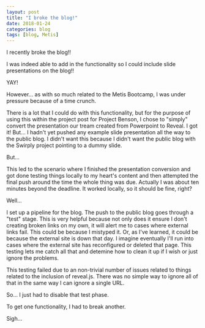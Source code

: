 ```yaml
---
layout: post
title: "I broke the blog!"
date: 2018-01-24
categories: blog
tags: [blog, Metis]
---
```


I recently broke the blog!!

I was indeed able to add in the functionality so I could include slide presentations on the blog!!

YAY!

However... as with so much related to the Metis Bootcamp, I was under pressure because of a time crunch.

There is a lot that I could do with this functionality, but for the purpose of using this within
the project post for Project Benson, I chose to "simply" convert the presentation our tream created
from Powerpoint to Reveal.  I got it!  But... I hadn't yet pushed any example slide presentation
all the way to the public blog.  I didn't want this because I didn't want the public blog with the
Swirply project pointing to a dummy slide.

But...

This led to the scenario where I finished the presentation conversion and got done testing things
locally to my heart's content and then attempted the final push around the time the whole thing
was due.  Actually I was about ten minutes beyond the deadline.  It worked locally, so it should
be fine, right?

Well...

I set up a pipeline for the blog.  The push to the public blog goes through a "test" stage.
This is very helpful because not only does it ensure I don't creating broken links on my own,
it will alert me to cases where external links fail.  This could be because I mistyped it. 
Or, as I've learned, it could be because the external site is down that day.  I imagine eventually
I'll run into cases where the external site has reconfigured or deleted that page.  This testing
lets me catch all that and detemine how to clean it up if I wish or just ignore the problems.

This testing failed due to an non-trivial number of issues related to things related to the
inclusion of reveal.js.  There was no simple way to ignore all of that in the same way I
can ignore a single URL.

So... I just had to disable that test phase.

To get one functionality, I had to break another.

Sigh...


